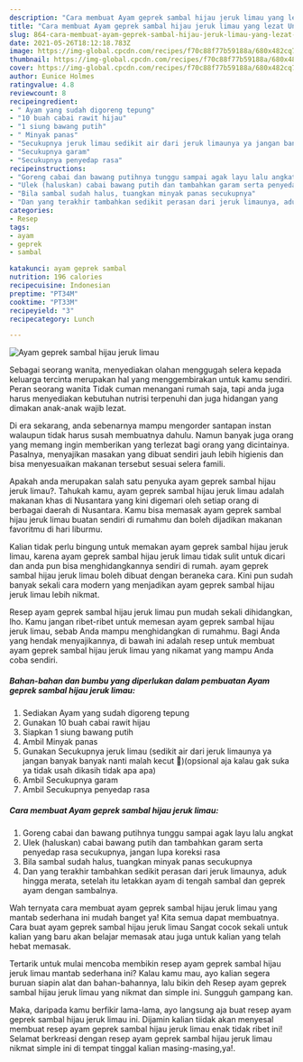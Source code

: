 ```yaml
---
description: "Cara membuat Ayam geprek sambal hijau jeruk limau yang lezat Untuk Jualan"
title: "Cara membuat Ayam geprek sambal hijau jeruk limau yang lezat Untuk Jualan"
slug: 864-cara-membuat-ayam-geprek-sambal-hijau-jeruk-limau-yang-lezat-untuk-jualan
date: 2021-05-26T18:12:18.783Z
image: https://img-global.cpcdn.com/recipes/f70c88f77b59188a/680x482cq70/ayam-geprek-sambal-hijau-jeruk-limau-foto-resep-utama.jpg
thumbnail: https://img-global.cpcdn.com/recipes/f70c88f77b59188a/680x482cq70/ayam-geprek-sambal-hijau-jeruk-limau-foto-resep-utama.jpg
cover: https://img-global.cpcdn.com/recipes/f70c88f77b59188a/680x482cq70/ayam-geprek-sambal-hijau-jeruk-limau-foto-resep-utama.jpg
author: Eunice Holmes
ratingvalue: 4.8
reviewcount: 8
recipeingredient:
- " Ayam yang sudah digoreng tepung"
- "10 buah cabai rawit hijau"
- "1 siung bawang putih"
- " Minyak panas"
- "Secukupnya jeruk limau sedikit air dari jeruk limaunya ya jangan banyak banyak nanti malah kecut opsional aja kalau gak suka ya tidak usah dikasih tidak apa apa"
- "Secukupnya garam"
- "Secukupnya penyedap rasa"
recipeinstructions:
- "Goreng cabai dan bawang putihnya tunggu sampai agak layu lalu angkat"
- "Ulek (haluskan) cabai bawang putih dan tambahkan garam serta penyedap rasa secukupnya, jangan lupa koreksi rasa"
- "Bila sambal sudah halus, tuangkan minyak panas secukupnya"
- "Dan yang terakhir tambahkan sedikit perasan dari jeruk limaunya, aduk hingga merata, setelah itu letakkan ayam di tengah sambal dan geprek ayam dengan sambalnya."
categories:
- Resep
tags:
- ayam
- geprek
- sambal

katakunci: ayam geprek sambal 
nutrition: 196 calories
recipecuisine: Indonesian
preptime: "PT34M"
cooktime: "PT33M"
recipeyield: "3"
recipecategory: Lunch

---
```



![Ayam geprek sambal hijau jeruk limau](https://img-global.cpcdn.com/recipes/f70c88f77b59188a/680x482cq70/ayam-geprek-sambal-hijau-jeruk-limau-foto-resep-utama.jpg)

Sebagai seorang wanita, menyediakan olahan menggugah selera kepada keluarga tercinta merupakan hal yang menggembirakan untuk kamu sendiri. Peran seorang  wanita Tidak cuman menangani rumah saja, tapi anda juga harus menyediakan kebutuhan nutrisi terpenuhi dan juga hidangan yang dimakan anak-anak wajib lezat.

Di era  sekarang, anda sebenarnya mampu mengorder santapan instan walaupun tidak harus susah membuatnya dahulu. Namun banyak juga orang yang memang ingin memberikan yang terlezat bagi orang yang dicintainya. Pasalnya, menyajikan masakan yang dibuat sendiri jauh lebih higienis dan bisa menyesuaikan makanan tersebut sesuai selera famili. 



Apakah anda merupakan salah satu penyuka ayam geprek sambal hijau jeruk limau?. Tahukah kamu, ayam geprek sambal hijau jeruk limau adalah makanan khas di Nusantara yang kini digemari oleh setiap orang di berbagai daerah di Nusantara. Kamu bisa memasak ayam geprek sambal hijau jeruk limau buatan sendiri di rumahmu dan boleh dijadikan makanan favoritmu di hari liburmu.

Kalian tidak perlu bingung untuk memakan ayam geprek sambal hijau jeruk limau, karena ayam geprek sambal hijau jeruk limau tidak sulit untuk dicari dan anda pun bisa menghidangkannya sendiri di rumah. ayam geprek sambal hijau jeruk limau boleh dibuat dengan beraneka cara. Kini pun sudah banyak sekali cara modern yang menjadikan ayam geprek sambal hijau jeruk limau lebih nikmat.

Resep ayam geprek sambal hijau jeruk limau pun mudah sekali dihidangkan, lho. Kamu jangan ribet-ribet untuk memesan ayam geprek sambal hijau jeruk limau, sebab Anda mampu menghidangkan di rumahmu. Bagi Anda yang hendak menyajikannya, di bawah ini adalah resep untuk membuat ayam geprek sambal hijau jeruk limau yang nikamat yang mampu Anda coba sendiri.

<!--inarticleads1-->

##### Bahan-bahan dan bumbu yang diperlukan dalam pembuatan Ayam geprek sambal hijau jeruk limau:

1. Sediakan  Ayam yang sudah digoreng tepung
1. Gunakan 10 buah cabai rawit hijau
1. Siapkan 1 siung bawang putih
1. Ambil  Minyak panas
1. Gunakan Secukupnya jeruk limau (sedikit air dari jeruk limaunya ya jangan banyak banyak nanti malah kecut 🤭)(opsional aja kalau gak suka ya tidak usah dikasih tidak apa apa)
1. Ambil Secukupnya garam
1. Ambil Secukupnya penyedap rasa




<!--inarticleads2-->

##### Cara membuat Ayam geprek sambal hijau jeruk limau:

1. Goreng cabai dan bawang putihnya tunggu sampai agak layu lalu angkat
1. Ulek (haluskan) cabai bawang putih dan tambahkan garam serta penyedap rasa secukupnya, jangan lupa koreksi rasa
1. Bila sambal sudah halus, tuangkan minyak panas secukupnya
1. Dan yang terakhir tambahkan sedikit perasan dari jeruk limaunya, aduk hingga merata, setelah itu letakkan ayam di tengah sambal dan geprek ayam dengan sambalnya.




Wah ternyata cara membuat ayam geprek sambal hijau jeruk limau yang mantab sederhana ini mudah banget ya! Kita semua dapat membuatnya. Cara buat ayam geprek sambal hijau jeruk limau Sangat cocok sekali untuk kalian yang baru akan belajar memasak atau juga untuk kalian yang telah hebat memasak.

Tertarik untuk mulai mencoba membikin resep ayam geprek sambal hijau jeruk limau mantab sederhana ini? Kalau kamu mau, ayo kalian segera buruan siapin alat dan bahan-bahannya, lalu bikin deh Resep ayam geprek sambal hijau jeruk limau yang nikmat dan simple ini. Sungguh gampang kan. 

Maka, daripada kamu berfikir lama-lama, ayo langsung aja buat resep ayam geprek sambal hijau jeruk limau ini. Dijamin kalian tiidak akan menyesal membuat resep ayam geprek sambal hijau jeruk limau enak tidak ribet ini! Selamat berkreasi dengan resep ayam geprek sambal hijau jeruk limau nikmat simple ini di tempat tinggal kalian masing-masing,ya!.

